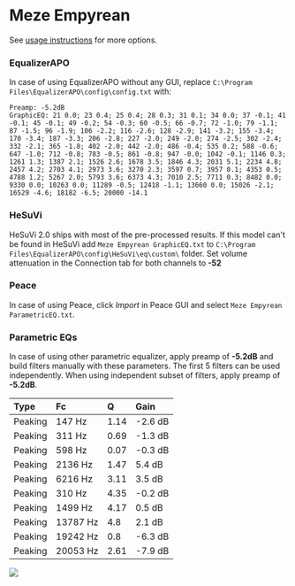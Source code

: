 # Meze Empyrean
See [usage instructions](https://github.com/jaakkopasanen/AutoEq#usage) for more options.

### EqualizerAPO
In case of using EqualizerAPO without any GUI, replace `C:\Program Files\EqualizerAPO\config\config.txt`
with:
```
Preamp: -5.2dB
GraphicEQ: 21 0.0; 23 0.4; 25 0.4; 28 0.3; 31 0.1; 34 0.0; 37 -0.1; 41 -0.1; 45 -0.1; 49 -0.2; 54 -0.3; 60 -0.5; 66 -0.7; 72 -1.0; 79 -1.1; 87 -1.5; 96 -1.9; 106 -2.2; 116 -2.6; 128 -2.9; 141 -3.2; 155 -3.4; 170 -3.4; 187 -3.3; 206 -2.8; 227 -2.0; 249 -2.0; 274 -2.5; 302 -2.4; 332 -2.1; 365 -1.8; 402 -2.0; 442 -2.0; 486 -0.4; 535 0.2; 588 -0.6; 647 -1.0; 712 -0.8; 783 -0.5; 861 -0.8; 947 -0.0; 1042 -0.1; 1146 0.3; 1261 1.3; 1387 2.1; 1526 2.6; 1678 3.5; 1846 4.3; 2031 5.1; 2234 4.8; 2457 4.2; 2703 4.1; 2973 3.6; 3270 2.3; 3597 0.7; 3957 0.1; 4353 0.5; 4788 1.2; 5267 2.0; 5793 3.6; 6373 4.3; 7010 2.5; 7711 0.3; 8482 0.0; 9330 0.0; 10263 0.0; 11289 -0.5; 12418 -1.1; 13660 0.0; 15026 -2.1; 16529 -4.6; 18182 -6.5; 20000 -14.1
```

### HeSuVi
HeSuVi 2.0 ships with most of the pre-processed results. If this model can't be found in HeSuVi add
`Meze Empyrean GraphicEQ.txt` to `C:\Program Files\EqualizerAPO\config\HeSuVi\eq\custom\` folder.
Set volume attenuation in the Connection tab for both channels to **-52**

### Peace
In case of using Peace, click *Import* in Peace GUI and select `Meze Empyrean ParametricEQ.txt`.

### Parametric EQs
In case of using other parametric equalizer, apply preamp of **-5.2dB** and build filters manually
with these parameters. The first 5 filters can be used independently.
When using independent subset of filters, apply preamp of **-5.2dB**.

| Type    | Fc       |    Q | Gain    |
|:--------|:---------|:-----|:--------|
| Peaking | 147 Hz   | 1.14 | -2.6 dB |
| Peaking | 311 Hz   | 0.69 | -1.3 dB |
| Peaking | 598 Hz   | 0.07 | -0.3 dB |
| Peaking | 2136 Hz  | 1.47 | 5.4 dB  |
| Peaking | 6216 Hz  | 3.11 | 3.5 dB  |
| Peaking | 310 Hz   | 4.35 | -0.2 dB |
| Peaking | 1499 Hz  | 4.17 | 0.5 dB  |
| Peaking | 13787 Hz | 4.8  | 2.1 dB  |
| Peaking | 19242 Hz | 0.8  | -6.3 dB |
| Peaking | 20053 Hz | 2.61 | -7.9 dB |

![](https://raw.githubusercontent.com/jaakkopasanen/AutoEq/master/results/oratory1990/harman_over-ear_2018/Meze%20Empyrean/Meze%20Empyrean.png)